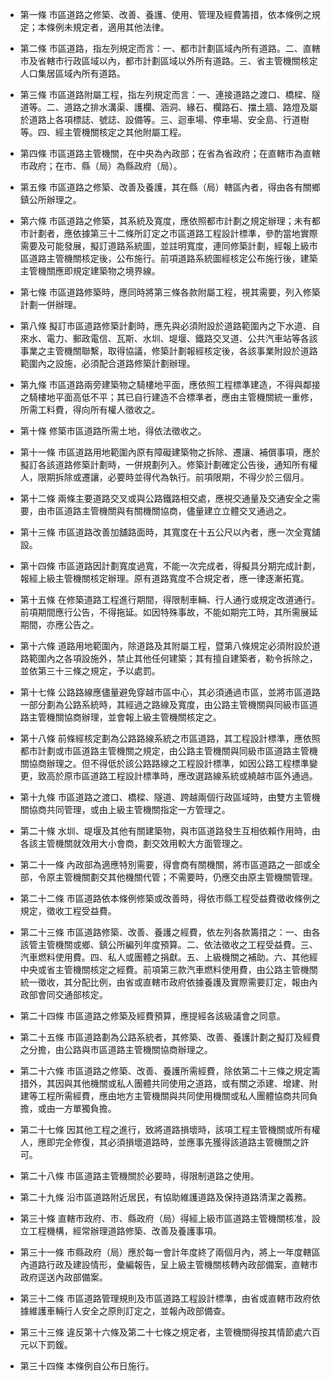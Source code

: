 * 第一條 市區道路之修築、改善、養護、使用、管理及經費籌措，依本條例之規定；本條例未規定者，適用其他法律。

* 第二條 市區道路，指左列規定而言：一、都市計劃區域內所有道路。二、直轄市及省轄市行政區域以內，都市計劃區域以外所有道路。三、省主管機關核定人口集居區域內所有道路。

* 第三條 市區道路附屬工程，指左列規定而言：一、連接道路之渡口、橋樑、隧道等。二、道路之排水溝渠、護欄、涵洞、緣石、欄路石、擋土牆、路燈及屬於道路上各項標誌、號誌、設備等。三、迴車場、停車場、安全島、行道樹等。四、經主管機關核定之其他附屬工程。

* 第四條 市區道路主管機關，在中央為內政部；在省為省政府；在直轄市為直轄市政府；在市、縣（局）為縣政府（局）。

* 第五條 市區道路之修築、改善及養護，其在縣（局）轄區內者，得由各有關鄉鎮公所辦理之。

* 第六條 市區道路之修築，其系統及寬度，應依照都市計劃之規定辦理；未有都市計劃者，應依據第三十二條所訂定之市區道路工程設計標準，參酌當地實際需要及可能發展，擬訂道路系統圖，並註明寬度，連同修築計劃，經報上級市區道路主管機關核定後，公布施行。前項道路系統圖經核定公布施行後，建築主管機關應即規定建築物之境界線。

* 第七條 市區道路修築時，應同時將第三條各款附屬工程，視其需要，列入修築計劃一併辦理。

* 第八條 擬訂市區道路修築計劃時，應先與必須附設於道路範圍內之下水道、自來水、電力、郵政電信、瓦斯、水圳、堤堰、鐵路交叉道、公共汽車站等各該事業之主管機關聯繫，取得協議，修築計劃報經核定後，各該事業附設於道路範圍內之設施，必須配合道路修築計劃辦理。

* 第九條 市區道路兩旁建築物之騎樓地平面，應依照工程標準建造，不得與鄰接之騎樓地平面高低不平；其已自行建造不合標準者，應由主管機關統一重修，所需工料費，得向所有權人徵收之。

* 第十條 修築市區道路所需土地，得依法徵收之。

* 第十一條 市區道路用地範圍內原有障礙建築物之拆除、遷讓、補償事項，應於擬訂各該道路修築計劃時，一併規劃列入。修築計劃確定公告後，通知所有權人，限期拆除或遷讓，必要時並得代為執行。前項限期，不得少於三個月。

* 第十二條 兩條主要道路交叉或與公路鐵路相交處，應視交通量及交通安全之需要，由市區道路主管機關與有關機關協商，儘量建立立體交叉通過之。

* 第十三條 市區道路改善加舖路面時，其寬度在十五公尺以內者，應一次全寬舖設。

* 第十四條 市區道路因計劃寬度過寬，不能一次完成者，得擬具分期完成計劃，報經上級主管機關核定辦理。原有道路寬度不合規定者，應一律逐漸拓寬。

* 第十五條 在修築道路工程進行期間，得限制車輛、行人通行或規定改道通行。前項期間應行公告，不得拖延。如因特殊事故，不能如期完工時，其所需展延期間，亦應公告之。

* 第十六條 道路用地範圍內，除道路及其附屬工程，暨第八條規定必須附設於道路範圍內之各項設施外，禁止其他任何建築；其有擅自建築者，勒令拆除之，並依第三十三條之規定，予以處罰。

* 第十七條 公路路線應儘量避免穿越市區中心，其必須通過市區，並將市區道路一部分劃為公路系統時，其經過之路線及寬度，由公路主管機關與同級市區道路主管機關協商辦理，並會報上級主管機關核定之。

* 第十八條 前條經核定劃為公路路線系統之市區道路，其工程設計標準，應依照都市計劃或市區道路主管機關之規定，由公路主管機關與同級市區道路主管機關協商辦理之。但不得低於該公路路線之工程設計標準，如因公路工程標準變更，致高於原市區道路工程設計標準時，應改選路線系統或繞越市區外通過。

* 第十九條 市區道路之渡口、橋樑、隧道、跨越兩個行政區域時，由雙方主管機關協商共同管理，或由上級主管機關指定一方管理之。

* 第二十條 水圳、堤堰及其他有關建築物，與市區道路發生互相依賴作用時，由各該主管機關就效用大小會商，劃交效用較大方面管理之。

* 第二十一條 內政部為適應特別需要，得會商有關機關，將市區道路之一部或全部，令原主管機關劃交其他機關代管；不需要時，仍應交由原主管機關管理。

* 第二十二條 市區道路依本條例修築或改善時，得依市縣工程受益費徵收條例之規定，徵收工程受益費。

* 第二十三條 市區道路修築、改善、養護之經費，依左列各款籌措之：一、由各該管主管機關或鄉、鎮公所編列年度預算。二、依法徵收之工程受益費。三、汽車燃料使用費。四、私人或團體之捐獻。五、上級機關之補助。六、其他經中央或省主管機關核定之經費。前項第三款汽車燃料使用費，由公路主管機關統一徵收，其分配比例，由省或直轄市政府依據養護及實際需要訂定，報由內政部會同交通部核定。

* 第二十四條 市區道路之修築及經費預算，應提經各該級議會之同意。

* 第二十五條 市區道路劃為公路系統者，其修築、改善、養護計劃之擬訂及經費之分擔，由公路與市區道路主管機關協商辦理之。

* 第二十六條 市區道路之修築、改善、養護所需經費，除依第二十三條之規定籌措外，其因與其他機關或私人團體共同使用之道路，或有關之添建、增建、附建等工程所需經費，應由地方主管機關與共同使用機關或私人團體協商共同負擔，或由一方單獨負擔。

* 第二十七條 因其他工程之進行，致將道路損壞時，該項工程主管機關或所有權人，應即完全修復，其必須損壞道路時，並應事先獲得該道路主管機關之許可。

* 第二十八條 市區道路主管機關於必要時，得限制道路之使用。

* 第二十九條 沿市區道路附近居民，有協助維護道路及保持道路清潔之義務。

* 第三十條 直轄市政府、市、縣政府（局）得經上級市區道路主管機關核准，設立工程機構，經常辦理道路修築、改善及養護事項。

* 第三十一條 市縣政府（局）應於每一會計年度終了兩個月內，將上一年度轄區內道路行政及建設情形，彙編報告，呈上級主管機關核轉內政部備案，直轄市政府逕送內政部備案。

* 第三十二條 市區道路管理規則及市區道路工程設計標準，由省或直轄市政府依據維護車輛行人安全之原則訂定之，並報內政部備查。

* 第三十三條 違反第十六條及第二十七條之規定者，主管機關得按其情節處六百元以下罰鍰。

* 第三十四條 本條例自公布日施行。

